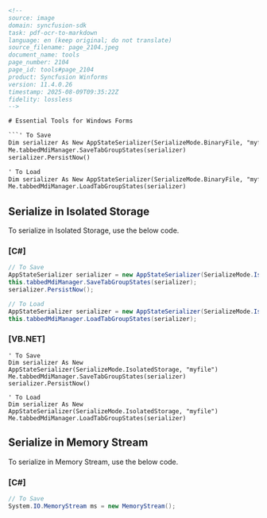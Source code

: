 ```html
<!--
source: image
domain: syncfusion-sdk
task: pdf-ocr-to-markdown
language: en (keep original; do not translate)
source_filename: page_2104.jpeg
document_name: tools
page_number: 2104
page_id: tools#page_2104
product: Syncfusion Winforms
version: 11.4.0.26
timestamp: 2025-08-09T09:35:22Z
fidelity: lossless
-->

# Essential Tools for Windows Forms

```' To Save
Dim serializer As New AppStateSerializer(SerializeMode.BinaryFile, "myfile")
Me.tabbedMdiManager.SaveTabGroupStates(serializer)
serializer.PersistNow()

' To Load
Dim serializer As New AppStateSerializer(SerializeMode.BinaryFile, "myfile")
Me.tabbedMdiManager.LoadTabGroupStates(serializer)
```

## Serialize in Isolated Storage

To serialize in Isolated Storage, use the below code.

### [C#]

```csharp
// To Save
AppStateSerializer serializer = new AppStateSerializer(SerializeMode.IsolatedStorage, "myfile");
this.tabbedMdiManager.SaveTabGroupStates(serializer);
serializer.PersistNow();

// To Load
AppStateSerializer serializer = new AppStateSerializer(SerializeMode.IsolatedStorage, "myfile");
this.tabbedMdiManager.LoadTabGroupStates(serializer);
```

### [VB.NET]

```vbnet
' To Save
Dim serializer As New AppStateSerializer(SerializeMode.IsolatedStorage, "myfile")
Me.tabbedMdiManager.SaveTabGroupStates(serializer)
serializer.PersistNow()

' To Load
Dim serializer As New AppStateSerializer(SerializeMode.IsolatedStorage, "myfile")
Me.tabbedMdiManager.LoadTabGroupStates(serializer)
```

## Serialize in Memory Stream

To serialize in Memory Stream, use the below code.

### [C#]

```csharp
// To Save
System.IO.MemoryStream ms = new MemoryStream();
```

<!-- tags: [syncfusion, windowsforms, state management, serialization, binary file, isolated storage, memory stream, tabbedmdimanage] keywords: [serialize, deserialization, state persistence, tab group states, memory stream, isolated storage, myfile, persnownow, tabbedmdimanager] -->
```
